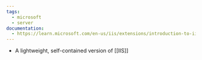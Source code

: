 ```yaml
---
tags:
  - microsoft
  - server
documentation:
  - https://learn.microsoft.com/en-us/iis/extensions/introduction-to-iis-express/iis-express-overview
---
```

- A lightweight, self-contained version of [[IIS]]